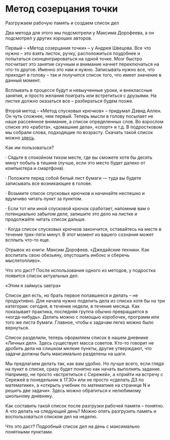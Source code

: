 # Метод созерцания точки

Разгружаем рабочую память и создаем список дел

Два метода для этого мы подсмотрели у Максима Дорофеева, а он подсмотрел у других хороших авторов.

Первый – «Метод созерцания точки» – у Андрея Швецова. Все что нужно – это взять листок, ручку, расположиться поудобнее и попытаться сконцентрироваться на одной точке. Мозг быстро посчитает это занятие скучным и внимание начнет переключаться на что-то другое. Именно это нам и нужно. Записывать нужно все, что приходит в голову – так и получится список того, что имеет значение в данный момент.

Всплывать в процессе будут и невыученные уроки, и внеклассные занятия, и просто желания поиграть или встретиться с друзьями. На листке должно оказаться все – разбираться будем позже.

Второй метод – «Метод спусковых крючков» – придумал Дэвид Аллен. Он чуть сложнее, чем первый. Теперь мысли в голову посылает не наше рассеянное внимание, а список определенных слов. Во взрослом списке это «работа», «домашние дела», «спорт» и т.д. В подростковом мы собрали слова, подходящие по возрасту. Скачать такой список можно [здесь](https://dzen.ru/away?to=http%3A%2F%2Fmlgn.to%2F68y2).

Как им пользоваться?

· Сядьте в спокойном тихом месте, где вы сможете хотя бы десять минут побыть в тишине (лучше, если это место будет далеко от компьютера и смартфона).

· Положите перед собой белый лист бумаги — туда вы будете записывать все возникающее в голове.

· Возьмите список спусковых крючков и начинайте неспешно и вдумчиво читать пункт за пунктом.

· Если тот или иной спусковой крючок сработает, напомнив вам о потенциально забытом деле, запишите это дело на листке и продолжайте читать список дальше.

· Когда список спусковых крючков закончится, оставайтесь на месте в течение трех-пяти минут. В этот момент из вашего сознания может всплыть что-то еще.

Отрывок из книги: Максим Дорофеев. «Джедайские техники. Как воспитать свою обезьяну, опустошить инбокс и сберечь мыслетопливо».

Что это даст? После использования одного из методов, у подростка появится список актуальных дел.

«Этим я займусь завтра»

Список дел есть, но брать первое попавшееся и делать – не продуктивно. Для начала нужно поделить дела из списка хотя бы на три категории: сегодня, в течение недели, в течение месяца. Как показывает практика, последняя группа обычно превращается в «когда-нибудь». Делить можно с помощью коробочек, программ или того же листа бумаги. Главное, чтобы к задачам легко можно было вернуться.

Список разделили, теперь оформляем список в нашем дневнике «Личных дел». Здесь существует масса советов. Кто-то говорит не дробить дела на слишком мелкие пункты, другие утверждают, что задачи должны быть максимально разделены на шаги.

Мы предлагаем делать так, как вам удобно. Но лучше всего, если глядя на пункт в списке, сразу будет понятно как начать выполнять задание. Например, не просто «встретиться с Сережей», а «прийти на встречу с Сережей в понедельник в 17.30» или не просто «сделать ДЗ по математике», а «открыть учебник по математике на странице N и решить две задачи». Здесь можно обратиться к нелюбимому школьному дневнику.

Как составить такой список после разгрузки рабочей памяти – понятно. А что делать на следующий день? Можно опять разгрузить память и воспользоваться списком дел на неделю.

Что это даст? Подробный список дел на день с максимально понятными пунктами.
